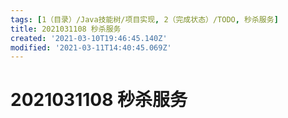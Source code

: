 ```yaml
---
tags: [1（目录）/Java技能树/项目实现, 2（完成状态）/TODO, 秒杀服务]
title: 2021031108 秒杀服务
created: '2021-03-10T19:46:45.140Z'
modified: '2021-03-11T14:40:45.069Z'
---
```


# 2021031108 秒杀服务
